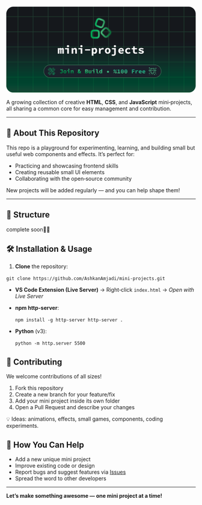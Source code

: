 
![my git hub head image](./img/mini-projects.png)


A growing collection of creative **HTML**, **CSS**, and **JavaScript** mini‑projects, all sharing a common core for easy management and contribution.

----------

## 🚀 About This Repository

This repo is a playground for experimenting, learning, and building small but useful web components and effects. It’s perfect for:

-   Practicing and showcasing frontend skills
-   Creating reusable small UI elements
-   Collaborating with the open‑source community

New projects will be added regularly — and you can help shape them!

----------

## 📂 Structure


complete soon👨‍💻


## 🛠 Installation & Usage

1.  **Clone** the repository:

`git clone https://github.com/AshkanAmjadi/mini-projects.git`

-   **VS Code Extension (Live Server)** → Right‑click `index.html` → _Open with Live Server_
-   **npm http-server**:
    
    `npm install -g http-server
    http-server .` 
    
-   **Python** (v3):
    
    `python -m http.server 5500`


## 🤝 Contributing

We welcome contributions of all sizes!

1.  Fork this repository
2.  Create a new branch for your feature/fix
3.  Add your mini project inside its own folder
4.  Open a Pull Request and describe your changes

💡 Ideas: animations, effects, small games, components, coding experiments.



## 🌟 How You Can Help

-   Add a new unique mini project
-   Improve existing code or design
-   Report bugs and suggest features via [Issues](../../issues)
-   Spread the word to other developers

----------

**Let’s make something awesome — one mini project at a time!**